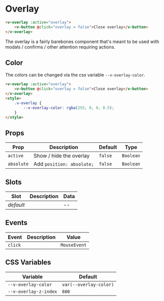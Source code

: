 # Overlay

```html
<v-overlay :active="overlay">
	<v-button @click="overlay = false">Close overlay</v-button>
</v-overlay>
```

The overlay is a fairly barebones component that's meant to be used with modals / confirms / other attention requiring
actions.

## Color

The colors can be changed via the css variable `--v-overlay-color`.

```html
<v-overlay :active="overlay">
	<v-button @click="overlay = false">Close overlay</v-button>
</v-overlay>
<style>
	.v-overlay {
		--v-overlay-color: rgba(255, 0, 0, 0.5);
	}
</style>
```

## Props

| Prop       | Description               | Default | Type      |
| ---------- | ------------------------- | ------- | --------- |
| `active`   | Show / hide the overlay   | `false` | `Boolean` |
| `absolute` | Add `position: absolute;` | `false` | `Boolean` |

## Slots

| Slot      | Description | Data |
| --------- | ----------- | ---- |
| _default_ |             | --   |

## Events

| Event   | Description | Value        |
| ------- | ----------- | ------------ |
| `click` |             | `MouseEvent` |

## CSS Variables

| Variable              | Default                |
| --------------------- | ---------------------- |
| `--v-overlay-color`   | `var(--overlay-color)` |
| `--v-overlay-z-index` | `600`                  |

